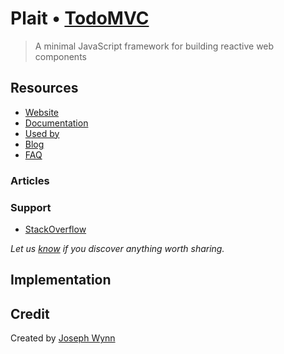 # Plait • [TodoMVC](http://todomvc.com)

> A minimal JavaScript framework for building reactive web components

## Resources

- [Website](https://wildlyinaccurate.com/plait/)
- [Documentation](https://wildlyinaccurate.com/plait/)
- [Used by]()
- [Blog]()
- [FAQ]()

### Articles

### Support

- [StackOverflow](http://stackoverflow.com/questions/tagged/plait)

*Let us [know](https://github.com/tastejs/todomvc/issues) if you discover anything worth sharing.*


## Implementation


## Credit

Created by [Joseph Wynn](https://wildlyinaccurate.com/)
